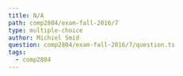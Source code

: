 ```yaml
---
title: N/A
path: comp2804/exam-fall-2016/7
type: multiple-choice
author: Michiel Smid
question: comp2804/exam-fall-2016/7/question.ts
tags:
  - comp2804
---
```

